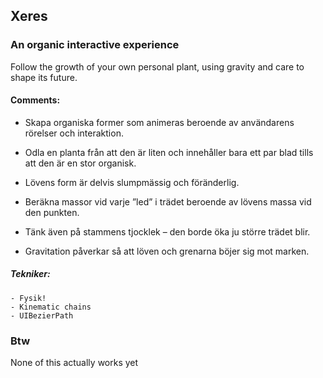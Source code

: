 ## Xeres
### An organic interactive experience

Follow the growth of your own personal plant, using gravity and care to shape its future.

#### Comments:

- Skapa organiska former som animeras beroende av användarens rörelser och interaktion.

- Odla en planta från att den är liten och innehåller bara ett par blad tills att den är en stor organisk.

- Lövens form är delvis slumpmässig och föränderlig.

- Beräkna massor vid varje ”led” i trädet beroende av lövens massa vid den punkten.
- Tänk även på stammens tjocklek – den borde öka ju större trädet blir.
- Gravitation påverkar så att löven och grenarna böjer sig mot marken.

##### Tekniker:
    - Fysik!
	- Kinematic chains
	- UIBezierPath

### Btw
None of this actually works yet
